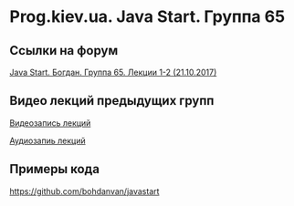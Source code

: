 Prog.kiev.ua. Java Start. Группа 65
===

## Cсылки на форум

[Java Start. Богдан. Группа 65. Лекции 1-2 (21.10.2017)](https://prog.kiev.ua/forum/index.php/topic,3221.0.html)

## Видео лекций предыдущих групп

[Видеозапись лекций](https://mega.nz/#F!SRclnQQT)

[Аудиозапиь лекций](https://mega.nz/#F!GY8UjTBS)

## Примеры кода

https://github.com/bohdanvan/javastart
